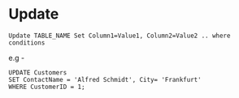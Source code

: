 # Update

```
Update TABLE_NAME Set Column1=Value1, Column2=Value2 .. where conditions
```
e.g - 


```
UPDATE Customers
SET ContactName = 'Alfred Schmidt', City= 'Frankfurt'
WHERE CustomerID = 1;
```